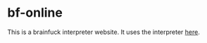 # bf-online
This is a brainfuck interpreter website. It uses the interpreter [here](https://github.com/miningape/bf-interpreter).
